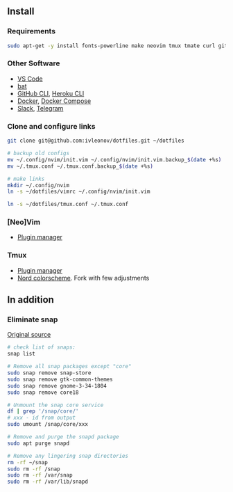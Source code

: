 ## Install
### Requirements
```sh
sudo apt-get -y install fonts-powerline make neovim tmux tmate curl git tig fzf mc htop
```

### Other Software
- [VS Code](https://code.visualstudio.com/Download)
- [bat](https://github.com/sharkdp/bat#on-ubuntu-using-most-recent-deb-packages)
- [GitHub CLI](https://cli.github.com/manual/installation), [Heroku CLI](https://devcenter.heroku.com/articles/heroku-cli#ubuntu-debian-apt-get)
- [Docker](https://docs.docker.com/engine/install/ubuntu), [Docker Compose](https://docs.docker.com/compose/install/)
- [Slack](https://slack.com/intl/en-ua/downloads/linux), [Telegram](https://desktop.telegram.org)

### Clone and configure links
```sh
git clone git@github.com:ivleonov/dotfiles.git ~/dotfiles

# backup old configs
mv ~/.config/nvim/init.vim ~/.config/nvim/init.vim.backup_$(date +%s)
mv ~/.tmux.conf ~/.tmux.conf.backup_$(date +%s)

# make links
mkdir ~/.config/nvim
ln -s ~/dotfiles/vimrc ~/.config/nvim/init.vim

ln -s ~/dotfiles/tmux.conf ~/.tmux.conf
```

### [Neo]Vim
- [Plugin manager](https://github.com/junegunn/vim-plug#neovim)

### Tmux
- [Plugin manager](https://github.com/tmux-plugins/tpm)
- [Nord colorscheme](https://github.com/ivleonov/nord-tmux). Fork with few adjustments

## In addition
### Eliminate snap

[Original source](https://www.kevin-custer.com/blog/disabling-snaps-in-ubuntu-20-04/)
```sh
# check list of snaps:
snap list

# Remove all snap packages except "core"
sudo snap remove snap-store
sudo snap remove gtk-common-themes
sudo snap remove gnome-3-34-1804
sudo snap remove core18

# Unmount the snap core service
df | grep '/snap/core/'
# xxx - id from output
sudo umount /snap/core/xxx

# Remove and purge the snapd package
sudo apt purge snapd

# Remove any lingering snap directories
rm -rf ~/snap
sudo rm -rf /snap
sudo rm -rf /var/snap
sudo rm -rf /var/lib/snapd
```
